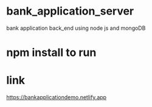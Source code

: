 # bank_application_server
bank application back_end using node js and mongoDB
# npm install to run
# link
https://bankapplicationdemo.netlify.app
